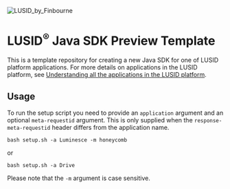 ![LUSID_by_Finbourne](https://content.finbourne.com/LUSID_repo.png)


# LUSID<sup>®</sup> Java SDK Preview Template

This is a template repository for creating a new Java SDK for one of LUSID platform applications. For more details on applications in the LUSID platform, see [Understanding all the applications in the LUSID platform](https://support.lusid.com/knowledgebase/article/KA-01787/en-us).

## Usage
To run the setup script you need to provide an `application` argument and an optional `meta-requestid` argument. This is only supplied when the `response-meta-requestid` header differs from the application name. 
```
bash setup.sh -a Luminesce -m honeycomb
```
or
```
bash setup.sh -a Drive
```
Please note that the `-m` argument is case sensitive.